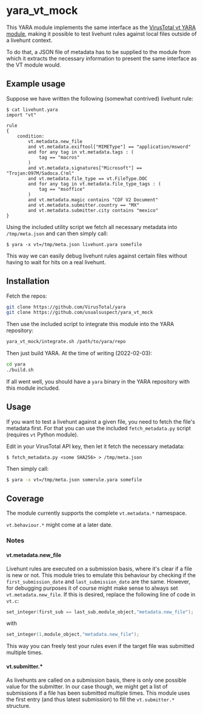 # yara\_vt\_mock

This YARA module implements the same interface as the [VirusTotal vt YARA module](https://support.virustotal.com/hc/en-us/articles/360007088057-Writing-YARA-rules-for-Livehunt), making it possible to test livehunt rules against local files outside of a livehunt context.

To do that, a JSON file of metadata has to be supplied to the module from which it extracts the necessary information to present the same interface as the VT module would.

## Example usage

Suppose we have written the following (somewhat contrived) livehunt rule:

```
$ cat livehunt.yara
import "vt"

rule 
{
    condition:
        vt.metadata.new_file
        and vt.metadata.exiftool["MIMEType"] == "application/msword"
        and for any tag in vt.metadata.tags : (
            tag == "macros"
        )
        and vt.metadata.signatures["Microsoft"] == "Trojan:O97M/Sadoca.C!ml"
        and vt.metadata.file_type == vt.FileType.DOC
        and for any tag in vt.metadata.file_type_tags : (
            tag == "msoffice"
        )
        and vt.metadata.magic contains "CDF V2 Document"
        and vt.metadata.submitter.country == "MX"
        and vt.metadata.submitter.city contains "mexico"
}
```

Using the included utility script we fetch all necessary metadata into `/tmp/meta.json` and can then simply call:

```
$ yara -x vt=/tmp/meta.json livehunt.yara somefile
```

This way we can easily debug livehunt rules against certain files without having to wait for hits on a real livehunt.

## Installation

Fetch the repos:

```bash
git clone https://github.com/VirusTotal/yara
git clone https://github.com/usualsuspect/yara_vt_mock
```

Then use the included script to integrate this module into the YARA repository:

```bash
yara_vt_mock/integrate.sh /path/to/yara/repo
```

Then just build YARA. At the time of writing (2022-02-03):
```bash
cd yara
./build.sh
```

If all went well, you should have a `yara` binary in the YARA repository with this module included.

## Usage

If you want to test a livehunt against a given file, you need to fetch the file's metadata first. For that you can use the included `fetch_metadata.py` script (requires `vt` Python module).

Edit in your VirusTotal API key, then let it fetch the necessary metadata:

```
$ fetch_metadata.py <some SHA256> > /tmp/meta.json
```

Then simply call:

```bash
$ yara -x vt=/tmp/meta.json somerule.yara somefile
```

## Coverage

The module currently supports the complete `vt.metadata.*` namespace.

`vt.behaviour.*` might come at a later date.

### Notes

#### vt.metadata.new\_file

Livehunt rules are executed on a submission basis, where it's clear if a file is new or not. This module tries to emulate this behaviour by checking if the `first_submission_date` and `last_submission_date` are the same. However, for debugging purposes it of course might make sense to always set `vt.metadata.new_file`. If this is desired, replace the following line of code in `vt.c`:

```c
set_integer(first_sub == last_sub,module_object,"metadata.new_file");
```

with

```c
set_integer(1,module_object,"metadata.new_file");
```

This way you can freely test your rules even if the target file was submitted multiple times.

#### vt.submitter.*

As livehunts are called on a submission basis, there is only one possible value for the submitter. In our case though, we might get a list of submissions if a file has been submitted multiple times. This module uses the first entry (and thus latest submission) to fill the `vt.submitter.*` structure.
